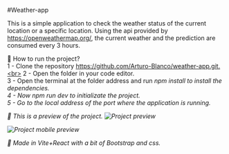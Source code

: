 #Weather-app

This is a simple application to check the weather status of the current location or a specific location. Using the api provided by https://openweathermap.org/, the current weather and the prediction are consumed every 3 hours.

:running: How to run the project?<br>
1 - Clone the repository https://github.com/Arturo-Blanco/weather-app.git.<br>
2 - Open the folder in your code editor.<br>
3 - Open the terminal at the folder address and run <i>npm install<i> to install the dependencies.<br>
4 - Now <i>npm run dev<i> to initializate the project.<br>
5 - Go to the local address of the port where the application is running.

:eyes: This is a preview of the project.
![Project preview]([https://github.com/arturobdev/weather-app/blob/develop/Weather-app-preview.jpg])

![Project mobile preview]([https://github.com/arturobdev/weather-app/blob/main/image.png])

:hammer: Made in Vite+React with a bit of Bootstrap and css.
